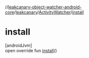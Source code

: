 //[leakcanary-object-watcher-android-core](../../../index.md)/[leakcanary](../index.md)/[ActivityWatcher](index.md)/[install](install.md)

# install

[androidJvm]\
open override fun [install](install.md)()
